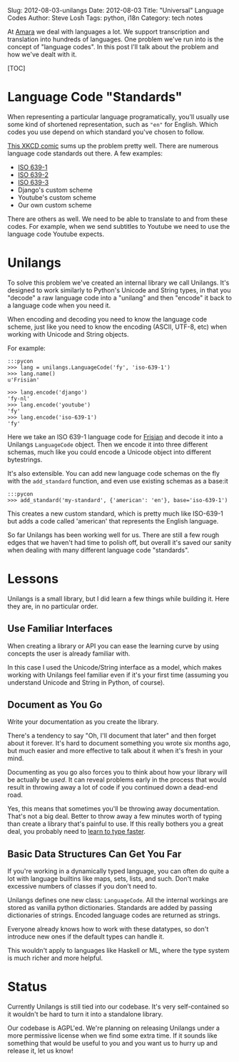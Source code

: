 Slug: 2012-08-03-unilangs
Date: 2012-08-03
Title: "Universal" Language Codes
Author: Steve Losh
Tags: python, i18n
Category: tech notes

At [Amara][] we deal with languages a lot.  We support transcription and
translation into hundreds of languages.  One problem we've run into is the
concept of "language codes".  In this post I'll talk about the problem and how
we've dealt with it.

[Amara]: http://amara.org/

[TOC]

Language Code "Standards"
=========================

When representing a particular language programatically, you'll usually use some
kind of shortened representation, such as `"en"` for English.  Which codes you
use depend on which standard you've chosen to follow.

[This XKCD comic](https://xkcd.com/927/) sums up the problem pretty well.  There
are numerous language code standards out there.  A few examples:

* [ISO 639-1][]
* [ISO 639-2][]
* [ISO 639-3][]
* Django's custom scheme
* Youtube's custom scheme
* Our own custom scheme

[ISO 639-1]: https://en.wikipedia.org/wiki/ISO_639-1
[ISO 639-2]: https://en.wikipedia.org/wiki/ISO_639-2
[ISO 639-3]: https://en.wikipedia.org/wiki/ISO_639-3

There are others as well.  We need to be able to translate to and from these
codes.  For example, when we send subtitles to Youtube we need to use the
language code Youtube expects.

Unilangs
========

To solve this problem we've created an internal library we call Unilangs.  It's
designed to work similarly to Python's Unicode and String types, in that you
"decode" a raw language code into a "unilang" and then "encode" it back to
a language code when you need it.

When encoding and decoding you need to know the language code scheme, just like
you need to know the encoding (ASCII, UTF-8, etc) when working with Unicode and
String objects.

For example:

    :::pycon
    >>> lang = unilangs.LanguageCode('fy', 'iso-639-1')
    >>> lang.name()
    u'Frisian'

    >>> lang.encode('django')
    'fy-nl'
    >>> lang.encode('youtube')
    'fy'
    >>> lang.encode('iso-639-1')
    'fy'

Here we take an ISO 639-1 language code for [Frisian][] and decode it into
a Unilangs `LanguageCode` object.  Then we encode it into three different
schemas, much like you could encode a Unicode object into different bytestrings.

[Frisian]: https://en.wikipedia.org/wiki/Frisian_languages

It's also extensible.  You can add new language code schemas on the fly with the
`add_standard` function, and even use existing schemas as a base:it

    :::pycon
    >>> add_standard('my-standard', {'american': 'en'}, base='iso-639-1')
 
This creates a new custom standard, which is pretty much like ISO-639-1 but adds
a code called 'american' that represents the English language.

So far Unilangs has been working well for us.  There are still a few rough edges
that we haven't had time to polish off, but overall it's saved our sanity when
dealing with many different language code "standards".

Lessons
=======

Unilangs is a small library, but I did learn a few things while building it.
Here they are, in no particular order.

Use Familiar Interfaces
-----------------------

When creating a library or API you can ease the learning curve by using concepts
the user is already familiar with.

In this case I used the Unicode/String interface as a model, which makes working
with Unilangs feel familiar even if it's your first time (assuming you
understand Unicode and String in Python, of course).

Document as You Go
------------------

Write your documentation as you create the library.

There's a tendency to say "Oh, I'll document that later" and then forget about
it forever.  It's hard to document something you wrote six months ago, but much
easier and more effective to talk about it when it's fresh in your mind.

Documenting as you go also forces you to think about how your library will be
actually be *used*.  It can reveal problems early in the process that would
result in throwing away a lot of code if you continued down a dead-end road.

Yes, this means that sometimes you'll be throwing away documentation.  That's
not a big deal.  Better to throw away a few minutes worth of typing than create
a library that's painful to use.  If this really bothers you a great deal, you
probably need to [learn to type faster][type].

[type]: http://steve-yegge.blogspot.com/2008/09/programmings-dirtiest-little-secret.html

Basic Data Structures Can Get You Far
-------------------------------------

If you're working in a dynamically typed language, you can often do quite a lot
with language builtins like maps, sets, lists, and such.  Don't make excessive
numbers of classes if you don't need to.

Unilangs defines one new class: `LanguageCode`.  All the internal workings are
stored as vanilla python dictionaries.  Standards are added by passing
dictionaries of strings.  Encoded language codes are returned as strings.

Everyone already knows how to work with these datatypes, so don't introduce new
ones if the default types can handle it.

This wouldn't apply to languages like Haskell or ML, where the type system is
much richer and more helpful.

Status
======

Currently Unilangs is still tied into our codebase.  It's very self-contained so
it wouldn't be hard to turn it into a standalone library.

Our codebase is AGPL'ed.  We're planning on releasing Unilangs under a more
permissive license when we find some extra time.  If it sounds like something
that would be useful to you and you want us to hurry up and release it, let us
know!
